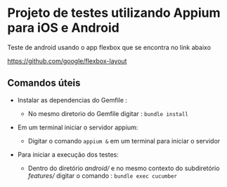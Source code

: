 # Projeto de testes utilizando Appium para iOS e Android

Teste de android usando o app flexbox que se encontra no link abaixo

https://github.com/google/flexbox-layout

## Comandos úteis

 * Instalar as dependencias do Gemfile :
    * No mesmo diretorio do Gemfile digitar : `bundle install`

 * Em um terminal iniciar o servidor appium:
    * Digitar o comando `appium &` em um terminal para iniciar o servidor

 * Para iniciar a execução dos testes:
    * Dentro do diretório _android/_ e no mesmo contexto do subdiretório _features/_ digitar o comando : `bundle exec cucumber`
